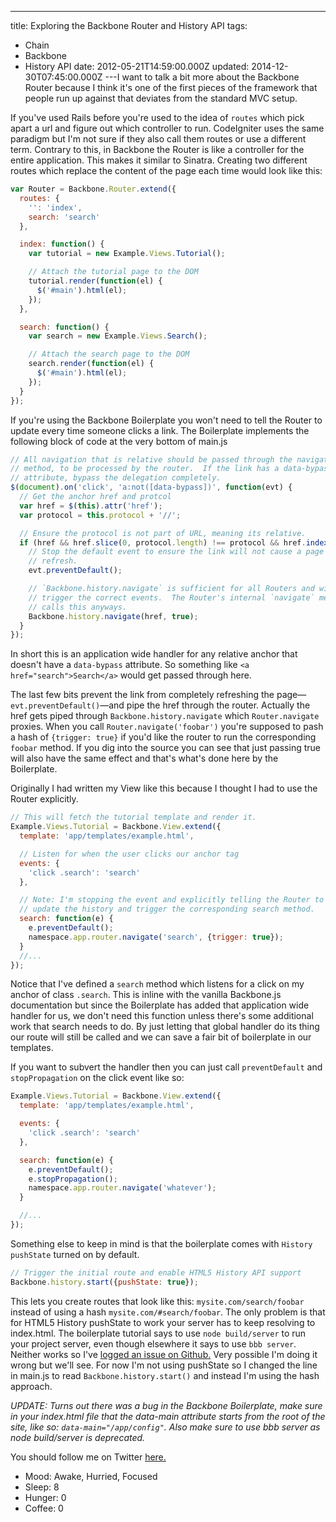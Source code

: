 ---
title: Exploring the Backbone Router and History API
tags:
  - Chain
  - Backbone
  - History API
date: 2012-05-21T14:59:00.000Z
updated: 2014-12-30T07:45:00.000Z
---I want to talk a bit more about the Backbone Router because I think it's one of the first pieces of the framework that people run up against that deviates from the standard MVC setup.

If you've used Rails before you're used to the idea of `routes` which pick apart a url and figure out which controller to run. CodeIgniter uses the same paradigm but I'm not sure if they also call them routes or use a different term. Contrary to this, in Backbone the Router is like a controller for the entire application. This makes it similar to Sinatra. Creating two different routes which replace the content of the page each time would look like this:

```js
var Router = Backbone.Router.extend({
  routes: {
    '': 'index',
    search: 'search'
  },

  index: function() {
    var tutorial = new Example.Views.Tutorial();

    // Attach the tutorial page to the DOM
    tutorial.render(function(el) {
      $('#main').html(el);
    });
  },

  search: function() {
    var search = new Example.Views.Search();

    // Attach the search page to the DOM
    search.render(function(el) {
      $('#main').html(el);
    });
  }
});
```

If you're using the Backbone Boilerplate you won't need to tell the Router to update every time someone clicks a link. The Boilerplate implements the following block of code at the very bottom of main.js

```js
// All navigation that is relative should be passed through the navigate
// method, to be processed by the router.  If the link has a data-bypass
// attribute, bypass the delegation completely.
$(document).on('click', 'a:not([data-bypass])', function(evt) {
  // Get the anchor href and protcol
  var href = $(this).attr('href');
  var protocol = this.protocol + '//';

  // Ensure the protocol is not part of URL, meaning its relative.
  if (href && href.slice(0, protocol.length) !== protocol && href.indexOf('javascript:') !== 0) {
    // Stop the default event to ensure the link will not cause a page
    // refresh.
    evt.preventDefault();

    // `Backbone.history.navigate` is sufficient for all Routers and will
    // trigger the correct events.  The Router's internal `navigate` method
    // calls this anyways.
    Backbone.history.navigate(href, true);
  }
});
```

In short this is an application wide handler for any relative anchor that doesn't have a `data-bypass` attribute. So something like `<a href="search">Search</a>` would get passed through here.

The last few bits prevent the link from completely refreshing the page—`evt.preventDefault()`—and pipe the href through the router. Actually the href gets piped through `Backbone.history.navigate` which `Router.navigate` proxies. When you call `Router.navigate('foobar')` you're supposed to pash a hash of `{trigger: true}` if you'd like the router to run the corresponding `foobar` method. If you dig into the source you can see that just passing true will also have the same effect and that's what's done here by the Boilerplate.

Originally I had written my View like this because I thought I had to use the Router explicitly.

```js
// This will fetch the tutorial template and render it.
Example.Views.Tutorial = Backbone.View.extend({
  template: 'app/templates/example.html',

  // Listen for when the user clicks our anchor tag
  events: {
    'click .search': 'search'
  },

  // Note: I'm stopping the event and explicitly telling the Router to
  // update the history and trigger the corresponding search method.
  search: function(e) {
    e.preventDefault();
    namespace.app.router.navigate('search', {trigger: true});
  }
  //...
});
```

Notice that I've defined a `search` method which listens for a click on my anchor of class `.search`. This is inline with the vanilla Backbone.js documentation but since the Boilerplate has added that application wide handler for us, we don't need this function unless there's some additional work that search needs to do. By just letting that global handler do its thing our route will still be called and we can save a fair bit of boilerplate in our templates.

If you want to subvert the handler then you can just call `preventDefault` and `stopPropagation` on the click event like so:

```js
Example.Views.Tutorial = Backbone.View.extend({
  template: 'app/templates/example.html',

  events: {
    'click .search': 'search'
  },

  search: function(e) {
    e.preventDefault();
    e.stopPropagation();
    namespace.app.router.navigate('whatever');
  }

  //...
});
```

Something else to keep in mind is that the boilerplate comes with `History pushState` turned on by default.

```js
// Trigger the initial route and enable HTML5 History API support
Backbone.history.start({pushState: true});
```

This lets you create routes that look like this: `mysite.com/search/foobar` instead of using a hash `mysite.com/#search/foobar`. The only problem is that for HTML5 History pushState to work your server has to keep resolving to index.html. The boilerplate tutorial says to use `node build/server` to run your project server, even though elsewhere it says to use `bbb server`. Neither works so I've [logged an issue on Github.](https://github.com/backbone-boilerplate/grunt-bbb/issues/21) Very possible I'm doing it wrong but we'll see. For now I'm not using pushState so I changed the line in main.js to read `Backbone.history.start()` and instead I'm using the hash approach.

_UPDATE: Turns out there was a bug in the Backbone Boilerplate, make sure in your index.html file that the data-main attribute starts from the root of the site, like so: `data-main="/app/config"`. Also make sure to use bbb server as node build/server is deprecated._

You should follow me on Twitter [here.](http://twitter.com/rob_dodson)

- Mood: Awake, Hurried, Focused
- Sleep: 8
- Hunger: 0
- Coffee: 0
